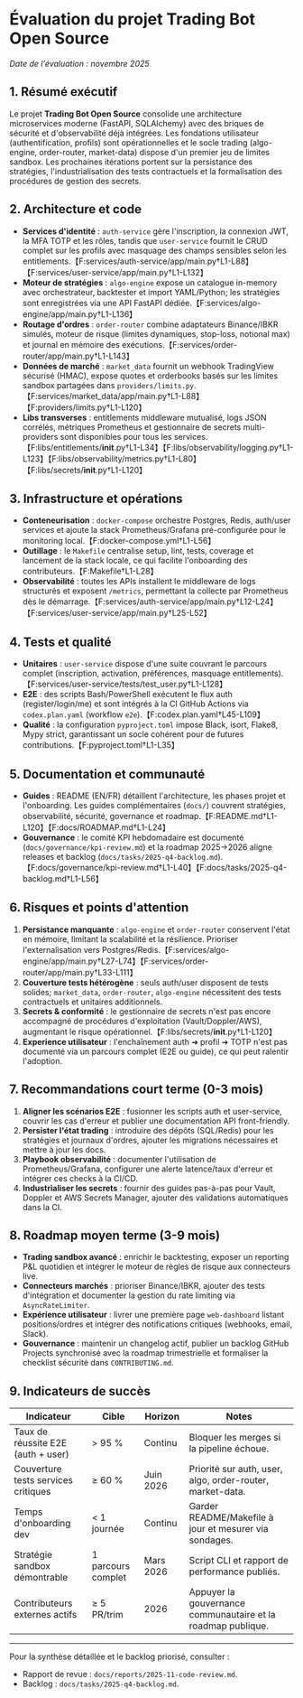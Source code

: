 # Évaluation du projet Trading Bot Open Source

_Date de l'évaluation : novembre 2025_

## 1. Résumé exécutif

Le projet **Trading Bot Open Source** consolide une architecture microservices moderne (FastAPI,
SQLAlchemy) avec des briques de sécurité et d'observabilité déjà intégrées. Les fondations
utilisateur (authentification, profils) sont opérationnelles et le socle trading (algo-engine,
order-router, market-data) dispose d'un premier jeu de limites sandbox. Les prochaines itérations
portent sur la persistance des stratégies, l'industrialisation des tests contractuels et la
formalisation des procédures de gestion des secrets.

## 2. Architecture et code

- **Services d'identité** : `auth-service` gère l'inscription, la connexion JWT, la MFA TOTP et les rôles,
  tandis que `user-service` fournit le CRUD complet sur les profils avec masquage des champs sensibles
  selon les entitlements.【F:services/auth-service/app/main.py†L1-L88】【F:services/user-service/app/main.py†L1-L132】
- **Moteur de stratégies** : `algo-engine` expose un catalogue in-memory avec orchestrateur, backtester et
  import YAML/Python; les stratégies sont enregistrées via une API FastAPI dédiée.【F:services/algo-engine/app/main.py†L1-L136】
- **Routage d'ordres** : `order-router` combine adaptateurs Binance/IBKR simulés, moteur de risque (limites
  dynamiques, stop-loss, notional max) et journal en mémoire des exécutions.【F:services/order-router/app/main.py†L1-L143】
- **Données de marché** : `market_data` fournit un webhook TradingView sécurisé (HMAC), expose quotes et
  orderbooks basés sur les limites sandbox partagées dans `providers/limits.py`.【F:services/market_data/app/main.py†L1-L88】【F:providers/limits.py†L1-L120】
- **Libs transverses** : entitlements middleware mutualisé, logs JSON corrélés, métriques Prometheus et
  gestionnaire de secrets multi-providers sont disponibles pour tous les services.【F:libs/entitlements/__init__.py†L1-L34】【F:libs/observability/logging.py†L1-L123】【F:libs/observability/metrics.py†L1-L80】【F:libs/secrets/__init__.py†L1-L120】

## 3. Infrastructure et opérations

- **Conteneurisation** : `docker-compose` orchestre Postgres, Redis, auth/user services et ajoute la stack
  Prometheus/Grafana pré-configurée pour le monitoring local.【F:docker-compose.yml†L1-L56】
- **Outillage** : le `Makefile` centralise setup, lint, tests, coverage et lancement de la stack locale, ce
  qui facilite l'onboarding des contributeurs.【F:Makefile†L1-L28】
- **Observabilité** : toutes les APIs installent le middleware de logs structurés et exposent `/metrics`,
  permettant la collecte par Prometheus dès le démarrage.【F:services/auth-service/app/main.py†L12-L24】【F:services/user-service/app/main.py†L25-L52】

## 4. Tests et qualité

- **Unitaires** : `user-service` dispose d'une suite couvrant le parcours complet (inscription, activation,
  préférences, masquage entitlements).【F:services/user-service/tests/test_user.py†L1-L128】
- **E2E** : des scripts Bash/PowerShell exécutent le flux auth (register/login/me) et sont intégrés à la CI
  GitHub Actions via `codex.plan.yaml` (workflow `e2e`).【F:codex.plan.yaml†L45-L109】
- **Qualité** : la configuration `pyproject.toml` impose Black, isort, Flake8, Mypy strict, garantissant un
  socle cohérent pour de futures contributions.【F:pyproject.toml†L1-L35】

## 5. Documentation et communauté

- **Guides** : README (EN/FR) détaillent l'architecture, les phases projet et l'onboarding. Les guides
  complémentaires (`docs/`) couvrent stratégies, observabilité, sécurité, governance et roadmap.【F:README.md†L1-L120】【F:docs/ROADMAP.md†L1-L24】
- **Gouvernance** : le comité KPI hebdomadaire est documenté (`docs/governance/kpi-review.md`) et la roadmap
  2025→2026 aligne releases et backlog (`docs/tasks/2025-q4-backlog.md`).【F:docs/governance/kpi-review.md†L1-L40】【F:docs/tasks/2025-q4-backlog.md†L1-L56】

## 6. Risques et points d'attention

1. **Persistance manquante** : `algo-engine` et `order-router` conservent l'état en mémoire, limitant la
   scalabilité et la résilience. Prioriser l'externalisation vers Postgres/Redis.【F:services/algo-engine/app/main.py†L27-L74】【F:services/order-router/app/main.py†L33-L111】
2. **Couverture tests hétérogène** : seuls auth/user disposent de tests solides; `market_data`,
   `order-router`, `algo-engine` nécessitent des tests contractuels et unitaires additionnels.
3. **Secrets & conformité** : le gestionnaire de secrets n'est pas encore accompagné de procédures
   d'exploitation (Vault/Doppler/AWS), augmentant le risque opérationnel.【F:libs/secrets/__init__.py†L1-L120】
4. **Experience utilisateur** : l'enchaînement auth ➜ profil ➜ TOTP n'est pas documenté via un parcours
   complet (E2E ou guide), ce qui peut ralentir l'adoption.

## 7. Recommandations court terme (0-3 mois)

1. **Aligner les scénarios E2E** : fusionner les scripts auth et user-service, couvrir les cas d'erreur et
   publier une documentation API front-friendly.
2. **Persister l'état trading** : introduire des dépôts (SQL/Redis) pour les stratégies et journaux
   d'ordres, ajouter les migrations nécessaires et mettre à jour les docs.
3. **Playbook observabilité** : documenter l'utilisation de Prometheus/Grafana, configurer une alerte
   latence/taux d'erreur et intégrer ces checks à la CI/CD.
4. **Industrialiser les secrets** : fournir des guides pas-à-pas pour Vault, Doppler et AWS Secrets Manager,
   ajouter des validations automatiques dans la CI.

## 8. Roadmap moyen terme (3-9 mois)

- **Trading sandbox avancé** : enrichir le backtesting, exposer un reporting P&L quotidien et intégrer le
  moteur de règles de risque aux connecteurs live.
- **Connecteurs marchés** : prioriser Binance/IBKR, ajouter des tests d'intégration et documenter la gestion
  du rate limiting via `AsyncRateLimiter`.
- **Expérience utilisateur** : livrer une première page `web-dashboard` listant positions/ordres et intégrer
  des notifications critiques (webhooks, email, Slack).
- **Gouvernance** : maintenir un changelog actif, publier un backlog GitHub Projects synchronisé avec la
  roadmap trimestrielle et formaliser la checklist sécurité dans `CONTRIBUTING.md`.

## 9. Indicateurs de succès

| Indicateur | Cible | Horizon | Notes |
| --- | --- | --- | --- |
| Taux de réussite E2E (auth + user) | > 95 % | Continu | Bloquer les merges si la pipeline échoue. |
| Couverture tests services critiques | ≥ 60 % | Juin 2026 | Priorité sur auth, user, algo, order-router, market-data. |
| Temps d'onboarding dev | < 1 journée | Continu | Garder README/Makefile à jour et mesurer via sondages. |
| Stratégie sandbox démontrable | 1 parcours complet | Mars 2026 | Script CLI et rapport de performance publiés. |
| Contributeurs externes actifs | ≥ 5 PR/trim | 2026 | Appuyer la gouvernance communautaire et la roadmap publique. |

---

Pour la synthèse détaillée et le backlog priorisé, consulter :
- Rapport de revue : `docs/reports/2025-11-code-review.md`.
- Backlog : `docs/tasks/2025-q4-backlog.md`.
